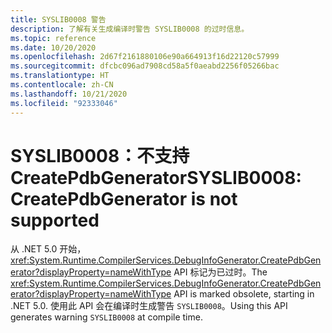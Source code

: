 ```yaml
---
title: SYSLIB0008 警告
description: 了解有关生成编译时警告 SYSLIB0008 的过时信息。
ms.topic: reference
ms.date: 10/20/2020
ms.openlocfilehash: 2d67f2161880106e90a664913f16d22120c57999
ms.sourcegitcommit: dfcbc096ad7908cd58a5f0aeabd2256f05266bac
ms.translationtype: HT
ms.contentlocale: zh-CN
ms.lasthandoff: 10/21/2020
ms.locfileid: "92333046"
---
```

# <a name="syslib0008-createpdbgenerator-is-not-supported"></a><span data-ttu-id="742a3-103">SYSLIB0008：不支持 CreatePdbGenerator</span><span class="sxs-lookup"><span data-stu-id="742a3-103">SYSLIB0008: CreatePdbGenerator is not supported</span></span>

<span data-ttu-id="742a3-104">从 .NET 5.0 开始，<xref:System.Runtime.CompilerServices.DebugInfoGenerator.CreatePdbGenerator?displayProperty=nameWithType> API 标记为已过时。</span><span class="sxs-lookup"><span data-stu-id="742a3-104">The <xref:System.Runtime.CompilerServices.DebugInfoGenerator.CreatePdbGenerator?displayProperty=nameWithType> API is marked obsolete, starting in .NET 5.0.</span></span> <span data-ttu-id="742a3-105">使用此 API 会在编译时生成警告 `SYSLIB0008`。</span><span class="sxs-lookup"><span data-stu-id="742a3-105">Using this API generates warning `SYSLIB0008` at compile time.</span></span>
